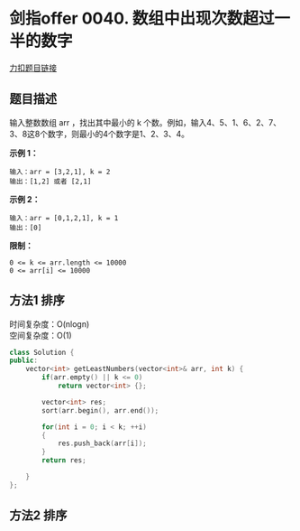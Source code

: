 # 剑指offer 0040. 数组中出现次数超过一半的数字        

[力扣题目链接](https://leetcode-cn.com/problems/zui-xiao-de-kge-shu-lcof/)    


## 题目描述  

输入整数数组 arr ，找出其中最小的 k 个数。例如，输入4、5、1、6、2、7、3、8这8个数字，则最小的4个数字是1、2、3、4。  

**示例 1：**

    输入：arr = [3,2,1], k = 2
    输出：[1,2] 或者 [2,1]

**示例 2：**

    输入：arr = [0,1,2,1], k = 1
    输出：[0]

**限制：**

    0 <= k <= arr.length <= 10000
    0 <= arr[i] <= 10000



## 方法1  排序  

时间复杂度：O(nlogn)    
空间复杂度：O(1)  
 
```cpp
class Solution {
public:
    vector<int> getLeastNumbers(vector<int>& arr, int k) {
        if(arr.empty() || k <= 0)
            return vector<int> {};

        vector<int> res;
        sort(arr.begin(), arr.end());

        for(int i = 0; i < k; ++i)
        {
            res.push_back(arr[i]);
        }
        return res;

    }
};
```


## 方法2  排序  